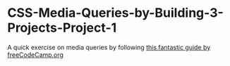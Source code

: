 # CSS-Media-Queries-by-Building-3-Projects-Project-1
A quick exercise on media queries by following [this fantastic guide by freeCodeCamp.org
](https://www.youtube.com/watch?v=aook54SsfhY&ab_channel=freeCodeCamp.org)
